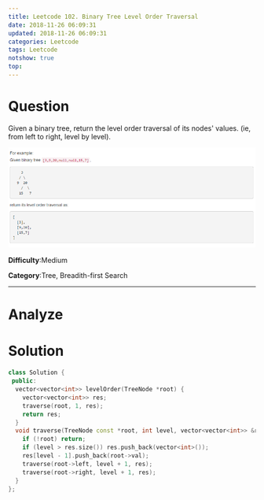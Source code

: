 ```yaml
---
title: Leetcode 102. Binary Tree Level Order Traversal
date: 2018-11-26 06:09:31
updated: 2018-11-26 06:09:31
categories: Leetcode
tags: Leetcode
notshow: true
top:
---
```


# Question

Given a binary tree, return the level order traversal of its nodes' values. (ie, from left to right, level by level).

![](/images/in-post/leetcode/2018-11-26-00-10-57.png)

**Difficulty**:Medium

**Category**:Tree, Breadith-first Search

<!-- more -->

------------

# Analyze

# Solution

```cpp
class Solution {
 public:
  vector<vector<int>> levelOrder(TreeNode *root) {
    vector<vector<int>> res;
    traverse(root, 1, res);
    return res;
  }
  void traverse(TreeNode const *root, int level, vector<vector<int>> &res) {
    if (!root) return;
    if (level > res.size()) res.push_back(vector<int>());
    res[level - 1].push_back(root->val);
    traverse(root->left, level + 1, res);
    traverse(root->right, level + 1, res);
  }
};
```
